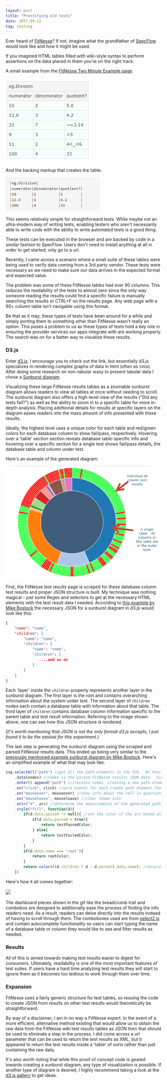 ```yaml
---
layout: post
title: "Prettifying old tests"
date: 2017-09-22
tag: testing
---
```


Ever heard of [FitNesse](http://fitnesse.org/)?  If not, imagine what the grandfather of [SpecFlow](http://specflow.org/) would look like and how it might be used.  

If you imagined HTML tables filled with wiki-style syntax to perform assertions on the data placed in them you're on the right track.

A small example from the [FitNesse Two Minute Example page](http://www.fitnesse.org/FitNesse.UserGuide.TwoMinuteExample):

![fitnesse-example](\assets\images\posts\enhancing-old-tests\fitnesse-example.png)

And the backing markup that creates the table:

![fitnesse-wiki-markup](\assets\images\posts\enhancing-old-tests\wikimarkup.png)

This seems relatively simple for straightforward tests.  While maybe not an ultra-modern way of writing tests, enabling testers who aren't necessarily able to write code with the ability to write automated tests is a good thing.  

These tests can be executed in the browser and are backed by code in a similar fashion to SpecFlow.  Users don't need to install anything at all in order to get started; only go to a url.

Recently, I came across a scenario where a small suite of these tables were being used to verify data coming from a 3rd party vendor.  These tests were necessary as we need to make sure our data arrives in the expected format and expected value.  

The problem was some of these FitNesse tables had over 90 columns.  This reduces the readability of the tests to almost zero since the only way someone reading the results could find a specific failure is manually searching the results or CTRL+F on the results page.  Any web page with a 90+ column table isn't navigable using this format.   

Be that as it may, these types of tests have been around for a while and simply porting them to something other than FitNesse wasn't really an option.  This poses a problem to us as these types of tests hold a key role in ensuring the provider services our apps integrate with are working properly.  The search was on for a better way to visualize these results.

### D3.js

Enter [d3.js](https://d3js.org).  I encourage you to check out the link, but essentially d3.js specializes in rendering complex graphs of data in html (often as `SVG`s).  After doing some research on non-tabular wasy to present tabular data I chose a [Sunburst diagram](https://datavizcatalogue.com/methods/sunburst_diagram.html).

Visualizing these large FitNesse results tables as a zoomable sunburst diagram allows readers to view all tables at once without needing to scroll.  The sunburst diagram also offers a high-level view of the results ("Did any tests fail?") as well as the ability to zoom in to a specific table for more in-depth analysis.  Placing additional details for results at specific layers on the diagram eases readers into the mass amount of info presented with these results.

Ideally, the highest level uses a unique color for each table and red/green colors for each database column to show fail/pass, respectively.  Hovering over a 'table' section section reveals database table-specific info and hovering over a specific section for a single test shows fail/pass details, the database table and column under test.

Here's an example of the generated diagram:

![sunburst](/assets/images/posts/enhancing-old-tests/sunburst.png)

First, the FitNesse test results page is scraped for these database column test results and proper JSON structure is built.  My technique was nothing magical - just some Regex and selectors to get at the necessary HTML elements with the test result data I needed.  According to [this example by Mike Bostock](https://bl.ocks.org/mbostock/4348373) the necessary JSON for a sunburst diagram in d3.js would look like this:

```json
{
    "name": "name",
    "children": [
        "name": "name",
        "children": [
            "name": "name",
            "children": [
                ...and so on
            ]
        ]
    ]
}
```

Each 'layer' inside the `children` property represents another layer in the sunburst diagram.  The first layer is the root and contains overarching information about the system under test.  The second layer of `children` nodes each contain a database table with information about that table.  The third layer of `children` contains database column information specific to the parent table and test result information.  Referring to the image shown above, one can see how this JSON structure is rendered.

(*It's worth mentioning that JSON is not the only format d3.js accepts, I just found it to be the easiest for this experiment.*)

The last step is generating the sunburst diagram using the scraped and parsed FitNesse results data.  This ended up being very similar to the [previously mentioned example sunburst diagram by Mike Bostock](https://bl.ocks.org/mbostock/4348373).  Here's an simplified example of what that may look like:

```js
svg.selectAll("path") //get all the path elements in the SVG.  At thsi point it's empty so there will only be one.  https://github.com/d3/d3-selection
    .data(nodes) //nodes is the parsed FitNesse results JSON data.  Give the data to d3 and begin the process of generating the SVG.
    .enter().append("path") //iterates nodes, creating a new path element for each.  https://github.com/d3/d3-selection#selection_enter
    .on("click", click) //wire events for each create path element that contains a node.  Click will cause the diagram to zoom in on the clicked node
    .on("mouseover", mouseover) //show info about the cell in question
    .on("mouseleave", mouseleave) //clear shown info
    .attr("d", arc) //determine the measurements of the generated path for this node
    .style("fill", function(d){
        if(d.data.passed != null){ //set the color of the arc based on whether or not the node is a test and passed/fail or the node is another non-test piece of data like a db table
            if(d.data.passed = true){
                return testPassedColor;
            } else{
                return testFailedColor;
            }
        }
        if(d.data.name === 'root'){
            return rootColor;
        }
        return colors((d.children ? d : d.parent).data.name); //ensure unique colors are used for tables
    })
```

Here's how it all comes together: 
<br/>
<br/>
<img src="/assets/images/posts/enhancing-old-tests/example.gif" style="width:800px;"/>

The dashboard pieces shown in the gif like the breadcrumb trail and combobox are designed to additionally ease the process of finding the info readers need.  As a result, readers can delve directly into the results instead of having to scroll through them.  The comboboxes used are from [select2.js](https://github.com/select2/select2) and contain autocomplete functionality so users can start typing the name of a database table or column they would like to see and filter results as needed.

### Results

All of this is aimed towards making test results easier to digest for consumers.  Ultimately, readability is one of the most important features of test suites.  If users have a hard time analyzing test results they will start to ignore them as it becomes too tedious to work through them over time.

### Expansion

FitNesse uses a fairly generic structure for test tables, so resuing the code to create JSON from results on other test results would theoretically be straightforward.

By way of a disclaimer, I am in no way a FitNesse expert.  In the event of a more efficient, alternative method existing that would allow us to obtain the raw data from the FitNesse wiki test results tables as JSON then that should be used to eliminate a step in the process.  I did come across a url parameter that can be used to return the test results as XML, but it appeared to return the test results inside a 'table' of sorts rather than just containing the raw data.

It's also worth noting that while this proof of concept code is geared towards creating a sunburst diagram, any type of visualization is possible.  If another type of diagram is desired, I highly recommend taking a look at the [d3.js gallery](https://github.com/d3/d3/wiki/gallery) to get ideas.